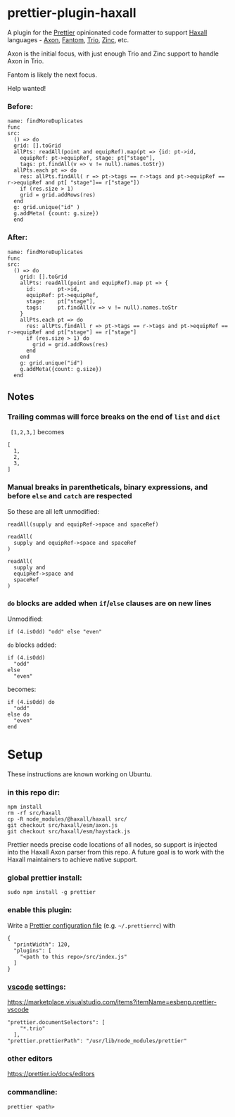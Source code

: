 # prettier-plugin-haxall

A plugin for the [Prettier](https://prettier.io/) opinionated code formatter to support [Haxall](https://haxall.io/) languages - [Axon](https://haxall.io/doc/docHaxall/Axon), [Fantom](https://fantom.org/), [Trio](https://haxall.io/doc/docHaystack/Trio), [Zinc](https://haxall.io/doc/docHaystack/Zinc), etc.

Axon is the initial focus, with just enough Trio and Zinc support to handle Axon in Trio.

Fantom is likely the next focus.

Help wanted!

### Before:
``` trio
name: findMoreDuplicates
func
src:
  () => do
  grid: [].toGrid
  allPts: readAll(point and equipRef).map(pt => {id: pt->id, 
	equipRef: pt->equipRef, stage: pt["stage"], 
	tags: pt.findAll(v => v != null).names.toStr})
  allPts.each pt => do
    res: allPts.findAll( r => pt->tags == r->tags and pt->equipRef == r->equipRef and pt[ "stage"]== r["stage"])
    if (res.size > 1) 
    grid = grid.addRows(res)
  end
  g: grid.unique("id" ) 
  g.addMeta( {count: g.size})
  end
```

### After:
```
name: findMoreDuplicates
func
src:
  () => do
    grid: [].toGrid
    allPts: readAll(point and equipRef).map pt => {
      id:       pt->id,
      equipRef: pt->equipRef,
      stage:    pt["stage"],
      tags:     pt.findAll(v => v != null).names.toStr
    }
    allPts.each pt => do
      res: allPts.findAll r => pt->tags == r->tags and pt->equipRef == r->equipRef and pt["stage"] == r["stage"]
      if (res.size > 1) do
        grid = grid.addRows(res)
      end
    end
    g: grid.unique("id")
    g.addMeta({count: g.size})
  end
```

## Notes

### Trailing commas will force breaks on the end of `list` and `dict`

  ` [1,2,3,]` becomes 
  ```
  [
    1,
    2,
    3,
  ]
  ```

### Manual breaks in parentheticals, binary expressions, and before `else` and `catch` are respected
So these are all left unmodified:


  ```
  readAll(supply and equipRef->space and spaceRef)
  ```

  ```
  readAll(
    supply and equipRef->space and spaceRef
  )
  ```
  ```
  readAll(
    supply and
    equipRef->space and
    spaceRef
  )
  ```

### `do` blocks are added when `if`/`else` clauses are on  new lines
Unmodified:
```
if (4.isOdd) "odd" else "even"
```
`do` blocks added:
```
if (4.isOdd)
  "odd"
else
  "even"
```
becomes:
```
if (4.isOdd) do
  "odd"
else do
  "even"
end
```
# Setup

These instructions are known working on Ubuntu.

### in this repo dir:

```
npm install
rm -rf src/haxall
cp -R node_modules/@haxall/haxall src/
git checkout src/haxall/esm/axon.js
git checkout src/haxall/esm/haystack.js
```
Prettier needs precise code locations of all nodes, so support is injected into the Haxall Axon parser from this repo. A future goal is to work with the Haxall maintainers to achieve native support.

### global prettier install:

`sudo npm install -g prettier`

### enable this plugin:

Write a [Prettier configuration file](https://prettier.io/docs/configuration) (e.g. `~/.prettierrc`) with

```
{
  "printWidth": 120,
  "plugins": [
    "<path to this repo>/src/index.js"
  ]
}
```

### [vscode](https://code.visualstudio.com/) settings:

https://marketplace.visualstudio.com/items?itemName=esbenp.prettier-vscode
```
"prettier.documentSelectors": [
    "*.trio"
  ],
"prettier.prettierPath": "/usr/lib/node_modules/prettier"
```

### other editors

https://prettier.io/docs/editors

### commandline:

`prettier <path>`
